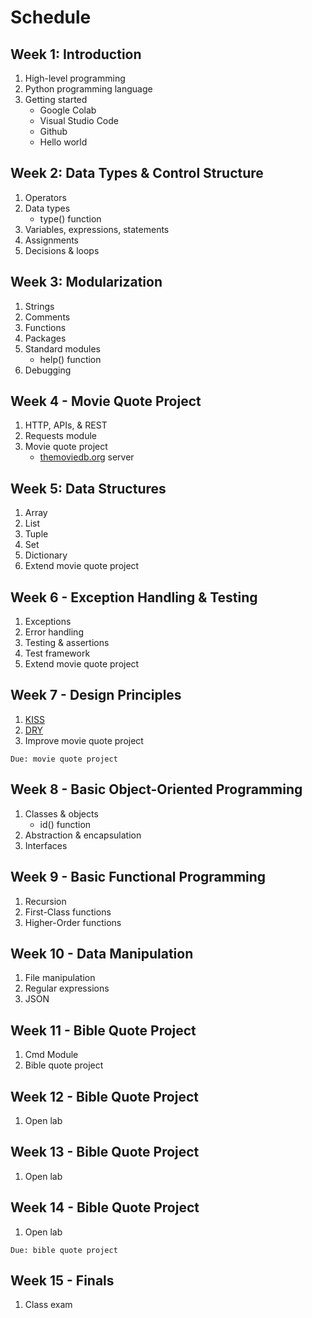 # Schedule

## Week 1: Introduction
1. High-level programming
2. Python programming language
3. Getting started
   * Google Colab
   * Visual Studio Code
   * Github
   * Hello world

## Week 2: Data Types & Control Structure
1. Operators
2. Data types
   - type() function
3. Variables, expressions, statements
4. Assignments
5. Decisions & loops

## Week 3: Modularization
1. Strings
2. Comments
3. Functions
4. Packages
5. Standard modules
   - help() function
6. Debugging

## Week 4 - Movie Quote Project
1. HTTP, APIs, & REST
2. Requests module
3. Movie quote project
   - [themoviedb.org](themoviedb.org) server

## Week 5: Data Structures
1. Array
2. List
3. Tuple
4. Set
5. Dictionary
6. Extend movie quote project

## Week 6 - Exception Handling & Testing
1. Exceptions
2. Error handling
3. Testing & assertions
4. Test framework
5. Extend movie quote project

## Week 7 - Design Principles
1. [KISS](https://dzone.com/articles/software-design-principles-dry-and-kiss)
2. [DRY](https://dzone.com/articles/software-design-principles-dry-and-kiss)
4. Improve movie quote project

`Due: movie quote project`

## Week 8 - Basic Object-Oriented Programming
1. Classes & objects
   - id() function
2. Abstraction & encapsulation
3. Interfaces

## Week 9 - Basic Functional Programming
1. Recursion
2. First-Class functions
3. Higher-Order functions

## Week 10 - Data Manipulation
1. File manipulation
2. Regular expressions
3. JSON

## Week 11 - Bible Quote Project
1. Cmd Module
2. Bible quote project

## Week 12 - Bible Quote Project
1. Open lab

## Week 13 - Bible Quote Project
1. Open lab

## Week 14 - Bible Quote Project
1. Open lab

`Due: bible quote project`

## Week 15 - Finals
1. Class exam
